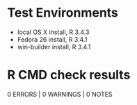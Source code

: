 # Test Environments

* local OS X install, R 3.4.3
* Fedora 26 install, R 3.4.1
* win-builder install, R 3.4.1

# R CMD check results

0 ERRORS | 0 WARNINGS | 0 NOTES
